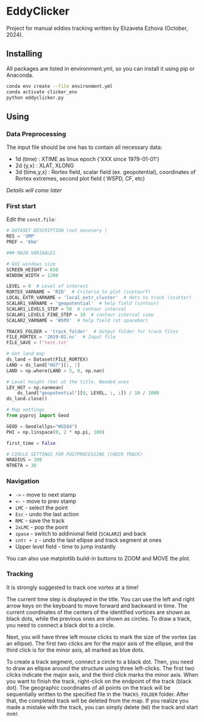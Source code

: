 # EddyClicker

Project for manual eddies tracking written by Elizaveta Ezhova (October, 2024).

## Installing

All packages are listed in environment.yml, so you can install it using pip or Anaconda.

```sh
conda env create --file environment.yml
conda activate clicker_env
python eddyclicker.py
```

<!-- ```sh
python -m venv clicker_env
source clicker_env/bin/activate
pip install -r requirements.txt
python eddyclicker.py
```
 -->
## Using

### Data Preprocessing

The input file should be one has to contain all necessary data:

* 1d (time)     : XTIME as linux epoch ('XXX since 1979-01-01')
* 2d (y,x)      : XLAT, XLONG
* 3d (time,y,x) : Rortex field, scalar field (ex. geopotential), coordinates of Rortex extremes, second plot field (
  WSPD, CF, etc)

*Details will come later*

### First start

Edit the `const.file`:

```python
# DATASET DESCRIPTION (not nesesary )
RES = 'SMP'
PREF = '6km'

### MAIN VARIABLES

# GUI windows size
SCREEN_HEIGHT = 650
WINDOW_WIDTH = 1200

LEVEL = 0  # Level of interest
RORTEX_VARNAME = 'R2D'  # Criteria to plot (contourf)
LOCAL_EXTR_VARNAME = 'local_extr_cluster'  # dots to track (scatter)
SCALAR1_VARNAME = 'geopotential'  # help field (contour)
SCALAR1_LEVELS_STEP = 50  # contour interval
SCALAR1_LEVELS_FINE_STEP = 10  # contour interval view
SCALAR2_VARNAME = 'WSPD'  # help field (at spacebar)

TRACKS_FOLDER = 'track_folder'  # Output folder for track files
FILE_RORTEX = '2019-01.nc'  # Input file
FILE_SAVE = f'test.txt'

# Get land map
ds_land = Dataset(FILE_RORTEX)
LAND = ds_land["HGT"][:, :]
LAND = np.where(LAND > 5, 0, np.nan)

# Level height (km) at the title. Needed ones
LEV_HGT = np.nanmean(
    ds_land["geopotential"][0, LEVEL, :, :]) / 10 / 1000
ds_land.close()

# Map settings
from pyproj import Geod

GEOD = Geod(ellps="WGS84")
PHI = np.linspace(0, 2 * np.pi, 100)

first_time = False

# CIRCLE SETTINGS FOR POSTPROCESSING (CHECK TRACK)
NRADIUS = 100
NTHETA = 36

```

### Navigation

* `->` - move to next stamp
* `<-` - move to prev stamp
* `LMC` - select the point
* `Esc` - undo the last action
* `RMC` - save the track
* `2xLMC` - pop the point
* `spase` - switch to addinional field (`SCALAR2`) and back
* `cntr + z` - undo the last ellipse and track segment at ones
* Upper level field - time to jump instantly

You can also use matplotlib build-in buttons to ZOOM and MOVE the plot.

### Tracking

It is strongly suggested to track one vortex at a time!

The current time step is displayed in the title. You can use the left and right arrow keys on the keyboard to move forward
and backward in time. The current coordinates of the centers of the identified vortices are shown as black dots, while
the previous ones are shown as circles. To draw a track, you need to connect a black dot to a circle.

Next, you will have three left mouse clicks to mark the size of the vortex (as an ellipse). The first two clicks are for
the major axis of the ellipse, and the third click is for the minor axis, all marked as blue dots.

To create a track segment, connect a circle to a black dot. Then, you need to draw an ellipse around the structure using
three left-clicks. The first two clicks indicate the major axis, and the third click marks the minor axis. When you want
to finish the track, right-click on the endpoint of the track (black dot). The geographic coordinates of all points on
the track will be sequentially written to the specified file in the `TRACKS_FOLDER` folder. After that, the completed
track will be deleted from the map. If you realize you made a mistake with the track, you can simply delete (`NO`) the
track and start over.